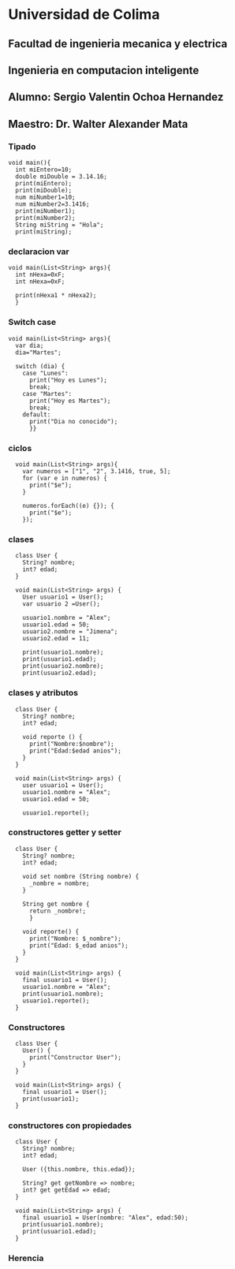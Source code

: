 <h1>Universidad de Colima</h1>
<h2>Facultad de ingenieria mecanica y electrica</h2>
<h2>Ingenieria en computacion inteligente</h2>
<h2>Alumno: Sergio Valentin Ochoa Hernandez</h2>
<h2>Maestro: Dr. Walter Alexander Mata</h2>

<h3>Tipado</h3>

    void main(){
      int miEntero=10;
      double miDouble = 3.14.16;
      print(miEntero);
      print(miDouble);
      num miNumber1=10;
      num miNumber2=3.1416;
      print(miNumber1);
      print(miNumber2);
      String miString = "Hola";
      print(miString);

<h3>declaracion var</h3>

    void main(List<String> args){
      int nHexa=0xF;
      int nHexa=0xF;
      
      print(nHexa1 * nHexa2);
      }
<h3>Switch case</h3>
    
    void main(List<String> args){
      var dia;
      dia="Martes";
      
      switch (dia) {
        case "Lunes":
          print("Hoy es Lunes");
          break;
        case "Martes":
          print("Hoy es Martes");
          break;
        default:
          print("Dia no conocido");
          }}

<h3>ciclos</h3>

      void main(List<String> args){
        var numeros = ["1", "2", 3.1416, true, 5];
        for (var e in numeros) {
          print("$e");
        }
        
        numeros.forEach((e) {}); {
          print("$e");
        });
      
<h3>clases</h3>

      class User {
        String? nombre;
        int? edad;
      }
      
      void main(List<String> args) {
        User usuario1 = User();
        var usuario 2 =User();
        
        usuario1.nombre = "Alex";
        usuario1.edad = 50;
        usuario2.nombre = "Jimena";
        usuario2.edad = 11;
        
        print(usuario1.nombre);
        print(usuario1.edad);
        print(usuario2.nombre);
        print(usuario2.edad);

<h3>clases y atributos</h3>

      class User {
        String? nombre;
        int? edad;
      
        void reporte () {
          print("Nombre:$nombre");
          print("Edad:$edad anios");
        }  
      }
      
      void main(List<String> args) {
        user usuario1 = User();
        usuario1.nombre = "Alex";
        usuario1.edad = 50;
        
        usuario1.reporte();

<h3>constructores getter y setter</h3>

      class User {
        String? nombre;
        int? edad;
        
        void set nombre (String nombre) {
          _nombre = nombre;
        }
        
        String get nombre {
          return _nombre!;
          }
          
        void reporte() {
          print("Nombre: $_nombre");
          print("Edad: $_edad anios");
        }
      }
      
      void main(List<String> args) {
        final usuario1 = User();
        usuario1.nombre = "Alex";
        print(usuario1.nombre);
        usuario1.reporte();
      }
      

<h3>Constructores</h3>

      class User {
        User() {
          print("Constructor User");
        }
      }
      
      void main(List<String> args) {
        final usuario1 = User();
        print(usuario1);
      }

<h3>constructores con propiedades</h3>

      class User {
        String? nombre;
        int? edad;
        
        User ({this.nombre, this.edad});
        
        String? get getNombre => nombre;
        int? get getEdad => edad;
      }
      
      void main(List<String> args) {
        final usuario1 = User(nombre: "Alex", edad:50);
        print(usuario1.nombre);
        print(usuario1.edad);
      }

<h3>Herencia</h3>

<h3></h3>

<h3></h3>

<h3></h3>

<h3></h3>

<h3></h3>

<h3></h3>
